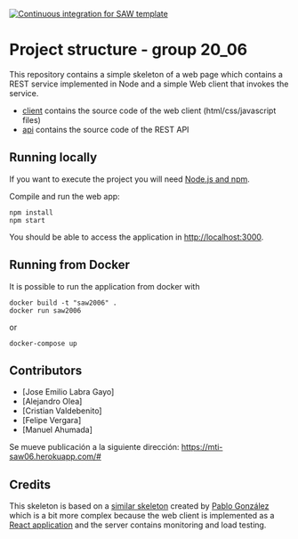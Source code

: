 [![Continuous integration for SAW template](https://github.com/sawmti/saw20_06/actions/workflows/ci.yml/badge.svg)](https://github.com/sawmti/saw20_06/actions/workflows/ci.yml)

# Project structure - group 20_06

This repository contains a simple skeleton of a web page which contains a REST service implemented in Node and a simple Web client that invokes the service. 

- [client](https://github.com/sawmti/saw20_06/tree/main/client) contains the source code of the web client (html/css/javascript files)
- [api](https://github.com/sawmti/saw20_06/tree/main/api) contains the source code of the REST API
## Running locally

If you want to execute the project you will need 
[Node.js and npm](https://www.npmjs.com/get-npm). 

Compile and run the web app:

```
npm install
npm start
```

You should be able to access the application in [http://localhost:3000](http://localhost:3000).

## Running from Docker

It is possible to run the application from docker with

```
docker build -t "saw2006" .
docker run saw2006
```

or 

```
docker-compose up
```

## Contributors

- [Jose Emilio Labra Gayo]
- [Alejandro Olea]
- [Cristian Valdebenito]
- [Felipe Vergara]
- [Manuel Ahumada]

Se mueve publicación a la siguiente dirección: https://mti-saw06.herokuapp.com/#

## Credits

This skeleton is based on a [similar skeleton](https://github.com/Arquisoft/radarin_0) created by [Pablo González](https://github.com/pglez82) which is a bit more complex because the web client is implemented as a [React application](https://reactjs.org/) and the server contains monitoring and load testing.
